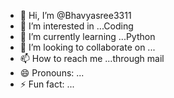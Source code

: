 - 👋 Hi, I’m @Bhavyasree3311
- 👀 I’m interested in ...Coding
- 🌱 I’m currently learning ...Python
- 💞️ I’m looking to collaborate on ...
- 📫 How to reach me ...through mail
- 😄 Pronouns: ...
- ⚡ Fun fact: ...

<!---
Bhavyasree3311/Bhavyasree3311 is a ✨ special ✨ repository because its `README.md` (this file) appears on your GitHub profile.
You can click the Preview link to take a look at your changes.
--->
